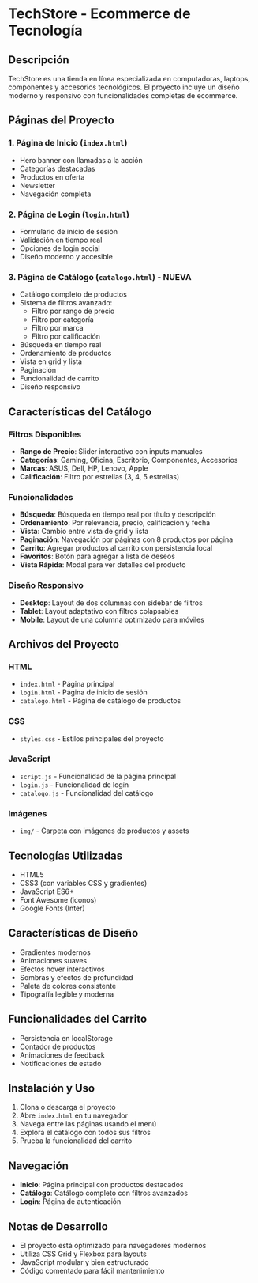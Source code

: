 # TechStore - Ecommerce de Tecnología

## Descripción
TechStore es una tienda en línea especializada en computadoras, laptops, componentes y accesorios tecnológicos. El proyecto incluye un diseño moderno y responsivo con funcionalidades completas de ecommerce.

## Páginas del Proyecto

### 1. Página de Inicio (`index.html`)
- Hero banner con llamadas a la acción
- Categorías destacadas
- Productos en oferta
- Newsletter
- Navegación completa

### 2. Página de Login (`login.html`)
- Formulario de inicio de sesión
- Validación en tiempo real
- Opciones de login social
- Diseño moderno y accesible

### 3. Página de Catálogo (`catalogo.html`) - **NUEVA**
- Catálogo completo de productos
- Sistema de filtros avanzado:
  - Filtro por rango de precio
  - Filtro por categoría
  - Filtro por marca
  - Filtro por calificación
- Búsqueda en tiempo real
- Ordenamiento de productos
- Vista en grid y lista
- Paginación
- Funcionalidad de carrito
- Diseño responsivo

## Características del Catálogo

### Filtros Disponibles
- **Rango de Precio**: Slider interactivo con inputs manuales
- **Categorías**: Gaming, Oficina, Escritorio, Componentes, Accesorios
- **Marcas**: ASUS, Dell, HP, Lenovo, Apple
- **Calificación**: Filtro por estrellas (3, 4, 5 estrellas)

### Funcionalidades
- **Búsqueda**: Búsqueda en tiempo real por título y descripción
- **Ordenamiento**: Por relevancia, precio, calificación y fecha
- **Vista**: Cambio entre vista de grid y lista
- **Paginación**: Navegación por páginas con 8 productos por página
- **Carrito**: Agregar productos al carrito con persistencia local
- **Favoritos**: Botón para agregar a lista de deseos
- **Vista Rápida**: Modal para ver detalles del producto

### Diseño Responsivo
- **Desktop**: Layout de dos columnas con sidebar de filtros
- **Tablet**: Layout adaptativo con filtros colapsables
- **Mobile**: Layout de una columna optimizado para móviles

## Archivos del Proyecto

### HTML
- `index.html` - Página principal
- `login.html` - Página de inicio de sesión
- `catalogo.html` - Página de catálogo de productos

### CSS
- `styles.css` - Estilos principales del proyecto

### JavaScript
- `script.js` - Funcionalidad de la página principal
- `login.js` - Funcionalidad de login
- `catalogo.js` - Funcionalidad del catálogo

### Imágenes
- `img/` - Carpeta con imágenes de productos y assets

## Tecnologías Utilizadas
- HTML5
- CSS3 (con variables CSS y gradientes)
- JavaScript ES6+
- Font Awesome (iconos)
- Google Fonts (Inter)

## Características de Diseño
- Gradientes modernos
- Animaciones suaves
- Efectos hover interactivos
- Sombras y efectos de profundidad
- Paleta de colores consistente
- Tipografía legible y moderna

## Funcionalidades del Carrito
- Persistencia en localStorage
- Contador de productos
- Animaciones de feedback
- Notificaciones de estado

## Instalación y Uso
1. Clona o descarga el proyecto
2. Abre `index.html` en tu navegador
3. Navega entre las páginas usando el menú
4. Explora el catálogo con todos sus filtros
5. Prueba la funcionalidad del carrito

## Navegación
- **Inicio**: Página principal con productos destacados
- **Catálogo**: Catálogo completo con filtros avanzados
- **Login**: Página de autenticación

## Notas de Desarrollo
- El proyecto está optimizado para navegadores modernos
- Utiliza CSS Grid y Flexbox para layouts
- JavaScript modular y bien estructurado
- Código comentado para fácil mantenimiento 